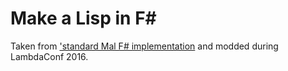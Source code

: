 # Make a Lisp in F#

Taken from ['standard Mal F# implementation](https://github.com/kanaka/mal/tree/master/fsharp) and modded during LambdaConf 2016.


